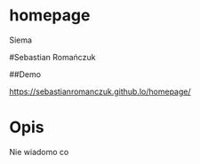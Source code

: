 # homepage
Siema 

#Sebastian Romańczuk

##Demo

https://sebastianromanczuk.github.lo/homepage/

# Opis

Nie wiadomo co 
